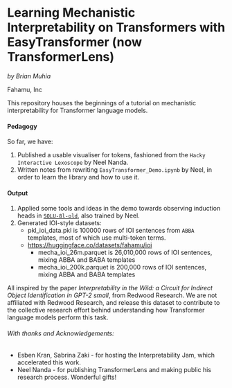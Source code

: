 # Learning Mechanistic Interpretability on Transformers with EasyTransformer (now TransformerLens)


_by Brian Muhia_

Fahamu, Inc


This repository houses the beginnings of a tutorial on mechanistic interpretability for Transformer language models.

#### Pedagogy
So far, we have:
1. Published a usable visualiser for tokens, fashioned from the `Hacky Interactive Lexoscope` by Neel Nanda.
1. Written notes from rewriting `EasyTransformer_Demo.ipynb` by Neel, in order to learn the library and how to use it.

#### Output
1. Applied some tools and ideas in the demo towards observing induction heads in [`SOLU-8l-old`](https://transformer-circuits.pub/2022/solu/index.html), also trained by Neel.
1. Generated IOI-style datasets:
    - pkl_ioi_data.pkl is 100000 rows of IOI sentences from `ABBA` templates, most of which use multi-token terms.
    - https://huggingface.co/datasets/fahamu/ioi
        + mecha_ioi_26m.parquet is 26,010,000 rows of IOI sentences, mixing ABBA and BABA templates
        + mecha_ioi_200k.parquet is 200,000 rows of IOI sentences, mixing ABBA and BABA templates

All inspired by the paper _Interpretability in the Wild: a Circuit for Indirect Object Identification in GPT-2 small_, from Redwood Research. We are not affiliated with Redwood Research, and release this dataset to contribute to the collective research effort behind understanding how Transformer language models perform this task. 

###### With thanks and Acknowledgements:

- Esben Kran, Sabrina Zaki - for hosting the Interpretability Jam, which accelerated this work.
- Neel Nanda - for publishing TransformerLens and making public his research process. Wonderful gifts!
